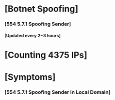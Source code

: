 # [Botnet Spoofing]
### [554 5.7.1 Spoofing Sender]
#### [Updated every 2~3 hours]

# [Counting 4375 IPs]

# [Symptoms] 
###   [554 5.7.1 Spoofing Sender in Local Domain]
